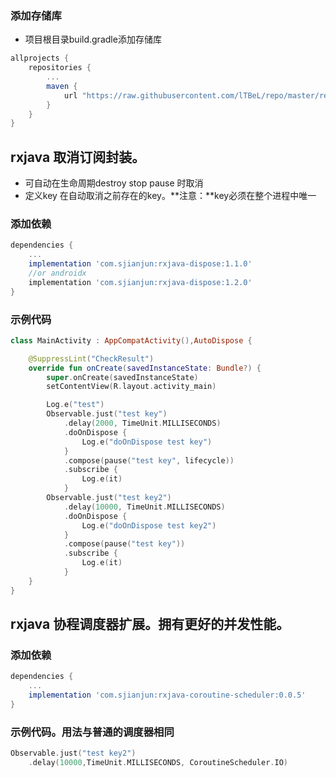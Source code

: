 ### 添加存储库
- 项目根目录build.gradle添加存储库
```groovy
allprojects {
    repositories {
        ...
        maven {
            url "https://raw.githubusercontent.com/lTBeL/repo/master/repository"
        }
    }
}
```
## rxjava 取消订阅封装。
- 可自动在生命周期destroy stop pause 时取消
- 定义key 在自动取消之前存在的key。**注意：**key必须在整个进程中唯一
### 添加依赖
```groovy
dependencies {
    ...
    implementation 'com.sjianjun:rxjava-dispose:1.1.0'
    //or androidx
    implementation 'com.sjianjun:rxjava-dispose:1.2.0'
}
```

### 示例代码
```kotlin
class MainActivity : AppCompatActivity(),AutoDispose {

    @SuppressLint("CheckResult")
    override fun onCreate(savedInstanceState: Bundle?) {
        super.onCreate(savedInstanceState)
        setContentView(R.layout.activity_main)

        Log.e("test")
        Observable.just("test key")
            .delay(2000, TimeUnit.MILLISECONDS)
            .doOnDispose {
                Log.e("doOnDispose test key")
            }
            .compose(pause("test key", lifecycle))
            .subscribe {
                Log.e(it)
            }
        Observable.just("test key2")
            .delay(10000, TimeUnit.MILLISECONDS)
            .doOnDispose {
                Log.e("doOnDispose test key2")
            }
            .compose(pause("test key"))
            .subscribe {
                Log.e(it)
            }
    }
}
```

## rxjava 协程调度器扩展。拥有更好的并发性能。

### 添加依赖
```groovy
dependencies {
    ...
    implementation 'com.sjianjun:rxjava-coroutine-scheduler:0.0.5'
}
```

### 示例代码。用法与普通的调度器相同
```kotlin
Observable.just("test key2")
    .delay(10000,TimeUnit.MILLISECONDS, CoroutineScheduler.IO)

```